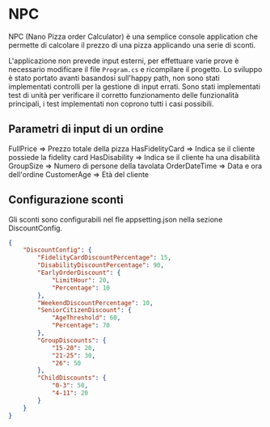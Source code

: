 # NPC

NPC (Nano Pizza order Calculator) è una semplice console application che permette di calcolare il prezzo di una pizza applicando una serie di sconti.

L'applicazione non prevede input esterni, per effettuare varie prove è necessario modificare il file `Program.cs` e ricompilare il progetto.
Lo sviluppo è stato portato avanti basandosi sull'happy path, non sono stati implementati controlli per la gestione di input errati.
Sono stati implementati test di unità per verificare il corretto funzionamento delle funzionalità principali, i test implementati non coprono tutti i casi possibili.

## Parametri di input di un ordine 
FullPrice => Prezzo totale della pizza
HasFidelityCard =>  Indica se il cliente possiede la fidelity card
HasDisability => Indica se il cliente ha una disabilità
GroupSize => Numero di persone della tavolata
OrderDateTime => Data e ora dell'ordine
CustomerAge => Età del cliente

## Configurazione sconti
Gli sconti sono configurabili nel fle appsetting.json nella sezione DiscountConfig.
```json
{
    "DiscountConfig": {
        "FidelityCardDiscountPercentage": 15,
        "DisabilityDiscountPercentage": 90,
        "EarlyOrderDiscount": {
            "LimitHour": 20,
            "Percentage": 10
        },
        "WeekendDiscountPercentage": 10,
        "SeniorCitizenDiscount": {
            "AgeThreshold": 60,
            "Percentage": 70
        },
        "GroupDiscounts": {
            "15-20": 20,
            "21-25": 30,
            "26": 50
        },
        "ChildDiscounts": {
            "0-3": 50,
            "4-11": 20
        }
    }
}


